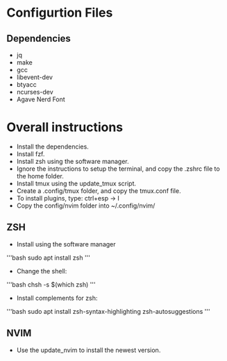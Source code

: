 # Configurtion Files

## Dependencies

- jq
- make
- gcc
- libevent-dev
- btyacc
- ncurses-dev
- Agave Nerd Font

# Overall instructions

- Install the dependencies.
- Install fzf. 
- Install zsh using the software manager.
- Ignore the instructions to setup the terminal, and copy the .zshrc file to the home folder.
- Install tmux using the update_tmux script.
- Create a .config/tmux folder, and copy the tmux.conf file.
- To install plugins, type: ctrl+esp -> I
- Copy the config/nvim folder into ~/.config/nvim/

## ZSH

- Install using the software manager

'''bash
sudo apt install zsh
'''

- Change the shell:

'''bash
chsh -s $(which zsh)
'''

- Install complements for zsh:

'''bash
sudo apt install zsh-syntax-highlighting zsh-autosuggestions
'''

## NVIM

- Use the update_nvim to install the newest version.
